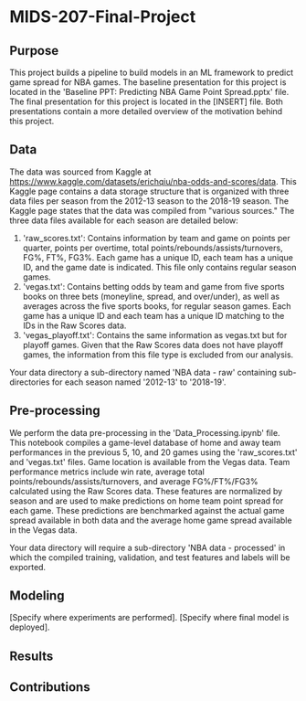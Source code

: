 # MIDS-207-Final-Project

## Purpose

This project builds a pipeline to build models in an ML framework to predict game spread for NBA games. The baseline presentation for this project is located in the 'Baseline PPT: Predicting NBA Game Point Spread.pptx' file. The final presentation for this project is located in the [INSERT] file. Both presentations contain a more detailed overview of the motivation behind this project.

## Data

The data was sourced from Kaggle at https://www.kaggle.com/datasets/erichqiu/nba-odds-and-scores/data. This Kaggle page contains a data storage structure that is organized with three data files per season from the 2012-13 season to the 2018-19 season. The Kaggle page states that the data was compiled from "various sources." The three data files available for each season are detailed below:

1. 'raw_scores.txt': Contains information by team and game on points per quarter, points per overtime, total points/rebounds/assists/turnovers, FG%, FT%, FG3%. Each game has a unique ID, each team has a unique ID, and the game date is indicated. This file only contains regular season games.
2. 'vegas.txt': Contains betting odds by team and game from five sports books on three bets (moneyline, spread, and over/under), as well as averages across the five sports books, for regular season games. Each game has a unique ID and each team has a unique ID matching to the IDs in the Raw Scores data.
3. 'vegas_playoff.txt': Contains the same information as vegas.txt but for playoff games. Given that the Raw Scores data does not have playoff games, the information from this file type is excluded from our analysis.

Your data directory a sub-directory named 'NBA data - raw' containing sub-directories for each season named '2012-13' to '2018-19'.

## Pre-processing

We perform the data pre-processing in the 'Data_Processing.ipynb' file. This notebook compiles a game-level database of home and away team performances in the previous 5, 10, and 20 games using the 'raw_scores.txt' and 'vegas.txt' files. Game location is available from the Vegas data. Team performance metrics include win rate, average total points/rebounds/assists/turnovers, and average FG%/FT%/FG3% calculated using the Raw Scores data. These features are normalized by season and are used to make predictions on home team point spread for each game. These predictions are benchmarked against the actual game spread available in both data and the average home game spread available in the Vegas data.

Your data directory will require a sub-directory 'NBA data - processed' in which the compiled training, validation, and test features and labels will be exported.

## Modeling

[Specify where experiments are performed]. [Specify where final model is deployed].

## Results

## Contributions
